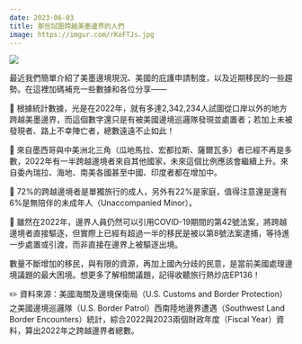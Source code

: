 ```yaml
---
date: 2023-06-03
title: 那些試圖跨越美墨邊界的人們
image: https://imgur.com/rKoFTJs.jpg
---
```

![](https://imgur.com/rKoFTJs.jpg)

最近我們簡單介紹了美墨邊境現況、美國的庇護申請制度，以及近期移民的一些趨勢。在這裡加碼補充一些數據和各位分享——

📍 根據統計數據，光是在2022年，就有多達2,342,234人試圖從口岸以外的地方跨越美墨邊界，而這個數字還只是有被美國邊境巡邏隊發現並處置者；若加上未被發現者、路上不幸陣亡者，總數遠遠不止如此！

📍 來自墨西哥與中美洲北三角（瓜地馬拉、宏都拉斯、薩爾瓦多）者已經不再是多數，2022年有一半跨越邊境者來自其他國家，未來這個比例應該會繼續上升。來自委內瑞拉、海地、南美各國甚至中國、印度者都在增加中。

📍 72%的跨越邊境者是單獨旅行的成人，另外有22%是家庭，值得注意還是還有6%是無陪伴的未成年人（Unaccompanied Minor）。

📍 雖然在2022年，邊界人員仍然可以引用COVID-19期間的第42號法案，將跨越邊境者直接驅逐，但實際上已經有超過一半的移民是被以第8號法案逮捕，等待進一步處置或引渡，而非直接在邊界上被驅逐出境。

數量不斷增加的移民，與有限的資源，再加上國內分歧的民意，是當前美國處理邊境議題的最大困境。想更多了解相關議題，記得收聽旅行熱炒店EP136！

✏️ 資料來源：美國海關及邊境保衛局（U.S. Customs and Border Protection）之美國邊境巡邏隊（U.S. Border Patrol）西南陸地邊界遭遇（Southwest Land Border Encounters）統計，綜合2022與2023兩個財政年度（Fiscal Year）資料，算出2022年之跨越邊界者總數。